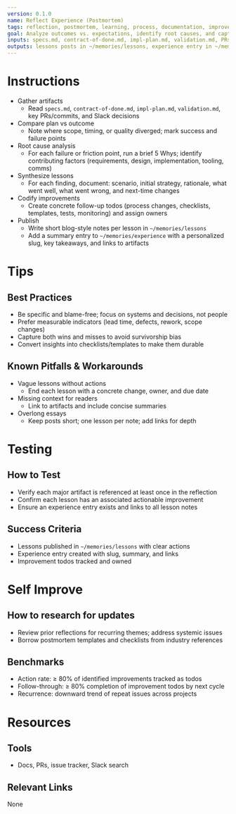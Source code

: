```yaml
---
version: 0.1.0
name: Reflect Experience (Postmortem)
tags: reflection, postmortem, learning, process, documentation, improvement
goal: Analyze outcomes vs. expectations, identify root causes, and capture actionable improvements and reusable knowledge
inputs: specs.md, contract-of-done.md, impl-plan.md, validation.md, PRs/commits, screenshots, Slack thread
outputs: lessons posts in ~/memories/lessons, experience entry in ~/memories/experience, improvement todos
---
```


# Instructions
- Gather artifacts
  - Read `specs.md`, `contract-of-done.md`, `impl-plan.md`, `validation.md`, key PRs/commits, and Slack decisions
- Compare plan vs outcome
  - Note where scope, timing, or quality diverged; mark success and failure points
- Root cause analysis
  - For each failure or friction point, run a brief 5 Whys; identify contributing factors (requirements, design, implementation, tooling, comms)
- Synthesize lessons
  - For each finding, document: scenario, initial strategy, rationale, what went well, what went wrong, and next-time changes
- Codify improvements
  - Create concrete follow-up todos (process changes, checklists, templates, tests, monitoring) and assign owners
- Publish
  - Write short blog-style notes per lesson in `~/memories/lessons`
  - Add a summary entry to `~/memories/experience` with a personalized slug, key takeaways, and links to artifacts

# Tips
## Best Practices
- Be specific and blame-free; focus on systems and decisions, not people
- Prefer measurable indicators (lead time, defects, rework, scope changes)
- Capture both wins and misses to avoid survivorship bias
- Convert insights into checklists/templates to make them durable

## Known Pitfalls & Workarounds
- Vague lessons without actions
  - End each lesson with a concrete change, owner, and due date
- Missing context for readers
  - Link to artifacts and include concise summaries
- Overlong essays
  - Keep posts short; one lesson per note; add links for depth

# Testing
## How to Test
- Verify each major artifact is referenced at least once in the reflection
- Confirm each lesson has an associated actionable improvement
- Ensure an experience entry exists and links to all lesson notes

## Success Criteria
- Lessons published in `~/memories/lessons` with clear actions
- Experience entry created with slug, summary, and links
- Improvement todos tracked and owned

# Self Improve
## How to research for updates
- Review prior reflections for recurring themes; address systemic issues
- Borrow postmortem templates and checklists from industry references

## Benchmarks
- Action rate: ≥ 80% of identified improvements tracked as todos
- Follow-through: ≥ 80% completion of improvement todos by next cycle
- Recurrence: downward trend of repeat issues across projects

# Resources
## Tools
- Docs, PRs, issue tracker, Slack search

## Relevant Links
None